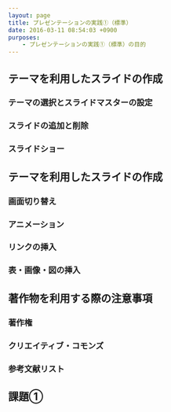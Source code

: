 ```yaml
---
layout: page
title: プレゼンテーションの実践①（標準）
date: 2016-03-11 08:54:03 +0900
purposes:
    - プレゼンテーションの実践①（標準）の目的
---
```


テーマを利用したスライドの作成
-------------------

### テーマの選択とスライドマスターの設定

### スライドの追加と削除

### スライドショー


テーマを利用したスライドの作成
-------------------

### 画面切り替え

### アニメーション

### リンクの挿入

### 表・画像・図の挿入


著作物を利用する際の注意事項
-------------------

### 著作権

### クリエイティブ・コモンズ

### 参考文献リスト


課題①
-------------------